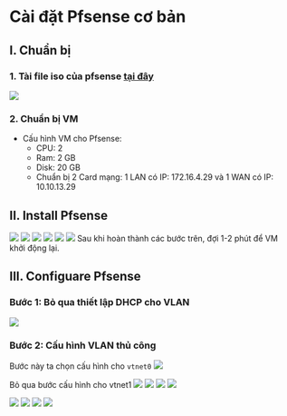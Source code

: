# Cài đặt Pfsense cơ bản

## I. Chuẩn bị

### 1. Tài file iso của pfsense [tại đây](https://www.pfsense.org/download/)

<img src="../../../Images/Pfsense/Lab/1.png">

### 2. Chuẩn bị VM

- Cấu hình VM cho Pfsense:
  - CPU: 2
  - Ram: 2 GB
  - Disk: 20 GB
  - Chuẩn bị 2 Card mạng: 1 LAN có IP: 172.16.4.29 và 1 WAN có IP: 10.10.13.29

## II. Install Pfsense

<img src="../../../Images/Pfsense/Lab/2.png">

<img src="../../../Images/Pfsense/Lab/3.png">

<img src="../../../Images/Pfsense/Lab/4.png">

<img src="../../../Images/Pfsense/Lab/5.png">

<img src="../../../Images/Pfsense/Lab/6.png">

<img src="../../../Images/Pfsense/Lab/7.png">
Sau khi hoàn thành các bước trên, đợi 1-2 phút để VM khởi động lại.

## III. Configuare Pfsense
### Bước 1: Bỏ qua thiết lập DHCP cho VLAN

<img src="../../../Images/Pfsense/Lab/8.png">

### Bước 2: Cấu hình VLAN thủ công

Bước này ta chọn cấu hình cho `vtnet0`
<img src="../../../Images/Pfsense/Lab/9.png">

Bỏ qua bước cấu hình cho vtnet1 
<img src="../../../Images/Pfsense/Lab/10.png">
<img src="../../../Images/Pfsense/Lab/11.png">
<img src="../../../Images/Pfsense/Lab/12.png">
<img src="../../../Images/Pfsense/Lab/13.png">

<img src="../../../Images/Pfsense/Lab/14.png">
<img src="../../../Images/Pfsense/Lab/15.png">
<img src="../../../Images/Pfsense/Lab/16.png">
<img src="../../../Images/Pfsense/Lab/17.png">


